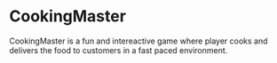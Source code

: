 # CookingMaster
CookingMaster is a fun and intereactive game where player cooks and delivers the food to customers in a fast paced environment.
